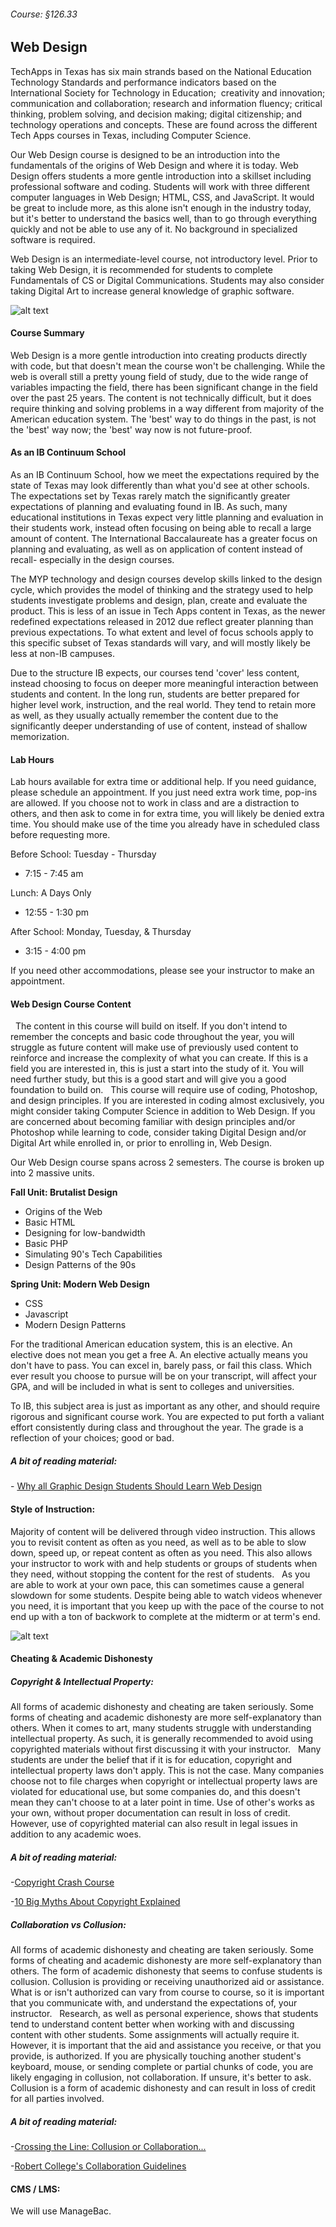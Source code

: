 ###### Course: §126.33

## Web Design

TechApps in Texas has six main strands based on the National Education Technology Standards and performance indicators based on the International Society for Technology in Education;  creativity and innovation; communication and collaboration; research and information fluency; critical thinking, problem solving, and decision making; digital citizenship; and technology operations and concepts. These are found across the different Tech Apps courses in Texas, including Computer Science.

Our Web Design course is designed to be an introduction into the fundamentals of the origins of Web Design and where it is today. Web Design offers students a more gentle introduction into a skillset including professional software and coding. Students will work with three different computer languages in Web Design; HTML, CSS, and JavaScript. It would be great to include more, as this alone isn't enough in the industry today, but it's better to understand the basics well, than to go through everything quickly and not be able to use any of it. No background in specialized software is required.

Web Design is an intermediate-level course, not introductory level. Prior to taking Web Design, it is recommended for students to complete Fundamentals of CS or Digital Communications. Students may also consider taking Digital Art to increase general knowledge of graphic software.

![alt text](webdesign.jpg "CC 2.0: Generic | Cropped & Levels Adjustment  | Anthony Catalano")
 
#### Course Summary

Web Design is a more gentle introduction into creating products directly with code, but that doesn't mean the course won't be challenging. While the web is overall still a pretty young field of study, due to the wide range of variables impacting the field, there has been significant change in the field over the past 25 years. The content is not technically difficult, but it does require thinking and solving problems in a way different from majority of the American education system. The 'best' way to do things in the past, is not the 'best' way now; the 'best' way now is not future-proof.

#### As an IB Continuum School

As an IB Continuum School, how we meet the expectations required by the state of Texas may look differently than what you'd see at other schools. The expectations set by Texas rarely match the significantly greater expectations of planning and evaluating found in IB. As such, many educational institutions in Texas expect very little planning and evaluation in their students work, instead often focusing on being able to recall a large amount of content. The International Baccalaureate has a greater focus on planning and evaluating, as well as on application of content instead of recall- especially in the design courses. 

The MYP technology and design courses develop skills linked to the design cycle, which provides the model of thinking and the strategy used to help students investigate problems and design, plan, create and evaluate the product. This is less of an issue in Tech Apps content in Texas, as the newer redefined expectations released in 2012 due reflect greater planning than previous expectations. To what extent and level of focus schools apply to this specific subset of Texas standards will vary, and will mostly likely be less at non-IB campuses.
 
Due to the structure IB expects, our courses tend 'cover' less content, instead choosing to focus on deeper more meaningful interaction between students and content. In the long run, students are better prepared for higher level work, instruction, and the real world. They tend to retain more as well, as they usually actually remember the content due to the significantly deeper understanding of use of content, instead of shallow memorization.
 
#### Lab Hours

Lab hours available for extra time or additional help. If you need guidance, please schedule an appointment. If you just need extra work time, pop-ins are allowed. If you choose not to work in class and are a distraction to others, and then ask to come in for extra time, you will likely be denied extra time. You should make use of the time you already have in scheduled class before requesting more.

Before School: Tuesday - Thursday
* 7:15 - 7:45 am

Lunch: A Days Only
* 12:55 - 1:30 pm

After School: Monday, Tuesday, & Thursday
* 3:15 - 4:00 pm

If you need other accommodations, please see your instructor to make an appointment.


#### Web Design Course Content
 
The content in this course will build on itself. If you don't intend to remember the concepts and basic code throughout the year, you will struggle as future content will make use of previously used content to reinforce and increase the complexity of what you can create. If this is a field you are interested in, this is just a start into the study of it. You will need further study, but this is a good start and will give you a good foundation to build on.
 
This course will require use of coding, Photoshop, and design principles. If you are interested in coding almost exclusively, you might consider taking Computer Science in addition to Web Design. If you are concerned about becoming familiar with design principles and/or Photoshop while learning to code, consider taking Digital Design and/or Digital Art while enrolled in, or prior to enrolling in, Web Design.

Our Web Design course spans across 2 semesters. The course is broken up into 2 massive units.

**Fall Unit: Brutalist Design**
* Origins of the Web
* Basic HTML
* Designing for low-bandwidth
* Basic PHP
* Simulating 90's Tech Capabilities
* Design Patterns of the 90s

**Spring Unit: Modern Web Design**
* CSS
* Javascript
* Modern Design Patterns 

For the traditional American education system, this is an elective. An elective does not mean you get a free A. An elective actually means you don't have to pass. You can excel in, barely pass, or fail this class. Which ever result you choose to pursue will be on your transcript, will affect your GPA, and will be included in what is sent to colleges and universities.
 
To IB, this subject area is just as important as any other, and should require rigorous and significant course work. You are expected to put forth a valiant effort consistently during class and throughout the year. The grade is a reflection of your choices; good or bad.

##### A bit of reading material:
- [Why all Graphic Design Students Should Learn Web Design](www.loudnoises.us/the-noise/why-all-graphic-design-students-should-learn-web-design-and-10-other-things-you-outta-know/)
 
#### Style of Instruction:
Majority of content will be delivered through video instruction. This allows you to revisit content as often as you need, as well as to be able to slow down, speed up, or repeat content as often as you need. This also allows your instructor to work with and help students or groups of students when they need, without stopping the content for the rest of students.
 
As you are able to work at your own pace, this can sometimes cause a general slowdown for some students. Despite being able to watch videos whenever you need, it is important that you keep up with the pace of the course to not end up with a ton of backwork to complete at the midterm or at term's end.

![alt text](cheating.jpg "CC 2.0: Generic | Cropped, Grey Scale, Selective Blur  |  Craig Sunter")

#### Cheating & Academic Dishonesty

##### Copyright & Intellectual Property:

All forms of academic dishonesty and cheating are taken seriously. Some forms of cheating and academic dishonesty are more self-explanatory than others. When it comes to art, many students struggle with understanding intellectual property. As such, it is generally recommended to avoid using copyrighted materials without first discussing it with your instructor.
 
Many students are under the belief that if it is for education, copyright and intellectual property laws don't apply. This is not the case. Many companies choose not to file charges when copyright or intellectual property laws are violated for educational use, but some companies do, and this doesn't mean they can't choose to at a later point in time. Use of other's works as your own, without proper documentation can result in loss of credit. However, use of copyrighted material can also result in legal issues in addition to any academic woes.
  
##### A bit of reading material:
-[Copyright Crash Course](http://guides.lib.utexas.edu/copyright)

-[10 Big Myths About Copyright Explained](https://www.templetons.com/brad/copymyths.html)

##### Collaboration vs Collusion:

All forms of academic dishonesty and cheating are taken seriously. Some forms of cheating and academic dishonesty are more self-explanatory than others. The form of academic dishonesty that seems to confuse students is collusion. Collusion is providing or receiving unauthorized aid or assistance. What is or isn't authorized can vary from course to course, so it is important that you communicate with, and understand the expectations of, your instructor.
 
Research, as well as personal experience, shows that students tend to understand content better when working with and discussing content with other students. Some assignments will actually require it. However, it is important that the aid and assistance you receive, or that you provide, is authorized. If you are physically touching another student's keyboard, mouse, or sending complete or partial chunks of code, you are likely engaging in collusion, not collaboration. If unsure, it's better to ask. Collusion is a form of academic dishonesty and can result in loss of credit for all parties involved.
  
##### A bit of reading material:
-[Crossing the Line: Collusion or Collaboration...](https://files.eric.ed.gov/fulltext/EJ1004398.pdf)

-[Robert College's Collaboration Guidelines](http://webportal.robcol.k12.tr/Academics/Academic-Honesty/CollaborationGuidelines/Pages/default.aspx)
 
#### CMS / LMS:
We will use ManageBac.
